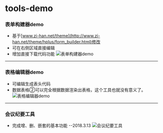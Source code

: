 # tools-demo


### 表单构建器demo

* 基于[www.zi-han.net/theme](http://www.zi-han.net/theme/hplus/form_builder.html)修改
* 可在右侧区域直接编辑
* 增加直接下载代码功能
![表单构建器demo](http://oukblmr36.bkt.clouddn.com/tools-demo/form-builder.jpg)
----
### 表格编辑器demo
* 可编辑生成表头代码
* 数据表格②可以完全根据数据渲染出表格，这个工具也就没有意义了。
![表格编辑器demo](http://oukblmr36.bkt.clouddn.com/tools-demo/table-head-builder.jpg)
----
### 会议纪要工具
* 完成增、删、嵌套的基本功能 --2018.3.13
![会议纪要工具](http://oukblmr36.bkt.clouddn.com/tools-demo/meeting-minutes-demo.jpg)
